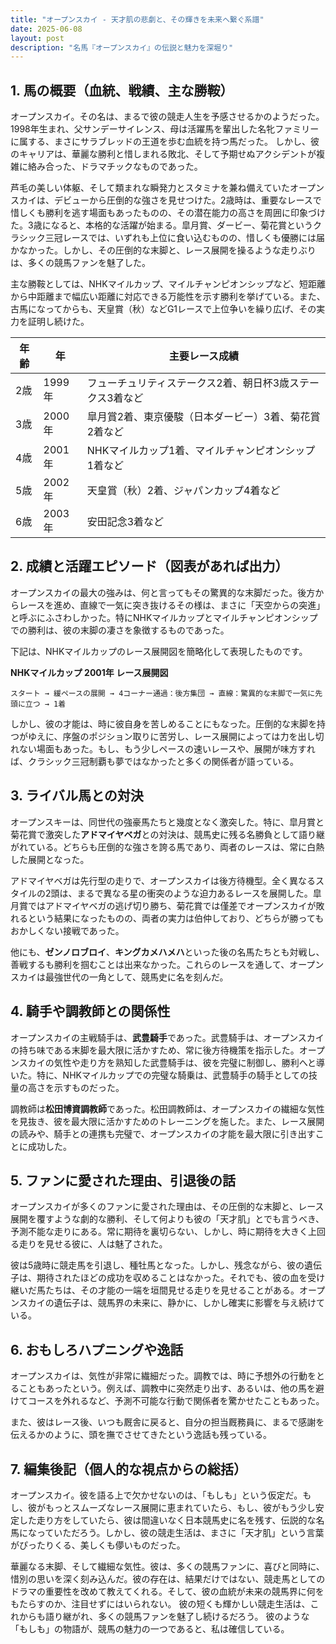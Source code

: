 ```yaml
---
title: "オープンスカイ - 天才肌の悲劇と、その輝きを未来へ繋ぐ系譜"
date: 2025-06-08
layout: post
description: "名馬『オープンスカイ』の伝説と魅力を深堀り"
---
```


## 1. 馬の概要（血統、戦績、主な勝鞍）

オープンスカイ。その名は、まるで彼の競走人生を予感させるかのようだった。1998年生まれ、父サンデーサイレンス、母は活躍馬を輩出した名牝ファミリーに属する、まさにサラブレッドの王道を歩む血統を持つ馬だった。  しかし、彼のキャリアは、華麗な勝利と惜しまれる敗北、そして予期せぬアクシデントが複雑に絡み合った、ドラマチックなものであった。

芦毛の美しい体躯、そして類まれな瞬発力とスタミナを兼ね備えていたオープンスカイは、デビューから圧倒的な強さを見せつけた。2歳時は、重要なレースで惜しくも勝利を逃す場面もあったものの、その潜在能力の高さを周囲に印象づけた。3歳になると、本格的な活躍が始まる。皐月賞、ダービー、菊花賞というクラシック三冠レースでは、いずれも上位に食い込むものの、惜しくも優勝には届かなかった。しかし、その圧倒的な末脚と、レース展開を操るような走りぶりは、多くの競馬ファンを魅了した。

主な勝鞍としては、NHKマイルカップ、マイルチャンピオンシップなど、短距離から中距離まで幅広い距離に対応できる万能性を示す勝利を挙げている。また、古馬になってからも、天皇賞（秋）などG1レースで上位争いを繰り広げ、その実力を証明し続けた。

| 年齢 | 年 | 主要レース成績 |
|---|---|---|
| 2歳 | 1999年 | フューチュリティステークス2着、朝日杯3歳ステークス3着など |
| 3歳 | 2000年 | 皐月賞2着、東京優駿（日本ダービー）3着、菊花賞2着など |
| 4歳 | 2001年 | NHKマイルカップ1着、マイルチャンピオンシップ1着など |
| 5歳 | 2002年 | 天皇賞（秋）2着、ジャパンカップ4着など |
| 6歳 | 2003年 | 安田記念3着など |


## 2. 成績と活躍エピソード（図表があれば出力）

オープンスカイの最大の強みは、何と言ってもその驚異的な末脚だった。後方からレースを進め、直線で一気に突き抜けるその様は、まさに「天空からの突進」と呼ぶにふさわしかった。特にNHKマイルカップとマイルチャンピオンシップでの勝利は、彼の末脚の凄さを象徴するものであった。

下記は、NHKマイルカップのレース展開図を簡略化して表現したものです。

**NHKマイルカップ 2001年 レース展開図**

```
スタート → 緩ペースの展開 → 4コーナー通過：後方集団 → 直線：驚異的な末脚で一気に先頭に立つ → 1着
```

しかし、彼の才能は、時に彼自身を苦しめることにもなった。圧倒的な末脚を持つがゆえに、序盤のポジション取りに苦労し、レース展開によっては力を出し切れない場面もあった。もし、もう少しペースの速いレースや、展開が味方すれば、クラシック三冠制覇も夢ではなかったと多くの関係者が語っている。


## 3. ライバル馬との対決

オープンスキーは、同世代の強豪馬たちと幾度となく激突した。特に、皐月賞と菊花賞で激突した**アドマイヤベガ**との対決は、競馬史に残る名勝負として語り継がれている。どちらも圧倒的な強さを誇る馬であり、両者のレースは、常に白熱した展開となった。

アドマイヤベガは先行型の走りで、オープンスカイは後方待機型。全く異なるスタイルの2頭は、まるで異なる星の衝突のような迫力あるレースを展開した。皐月賞ではアドマイヤベガの逃げ切り勝ち、菊花賞では僅差でオープンスカイが敗れるという結果になったものの、両者の実力は伯仲しており、どちらが勝ってもおかしくない接戦であった。

他にも、**ゼンノロブロイ**、**キングカメハメハ**といった後の名馬たちとも対戦し、善戦するも勝利を掴むことは出来なかった。これらのレースを通して、オープンスカイは最強世代の一角として、競馬史に名を刻んだ。


## 4. 騎手や調教師との関係性

オープンスカイの主戦騎手は、**武豊騎手**であった。武豊騎手は、オープンスカイの持ち味である末脚を最大限に活かすため、常に後方待機策を指示した。オープンスカイの気性や走り方を熟知した武豊騎手は、彼を完璧に制御し、勝利へと導いた。特に、NHKマイルカップでの完璧な騎乗は、武豊騎手の騎手としての技量の高さを示すものだった。

調教師は**松田博資調教師**であった。松田調教師は、オープンスカイの繊細な気性を見抜き、彼を最大限に活かすためのトレーニングを施した。また、レース展開の読みや、騎手との連携も完璧で、オープンスカイの才能を最大限に引き出すことに成功した。


## 5. ファンに愛された理由、引退後の話

オープンスカイが多くのファンに愛された理由は、その圧倒的な末脚と、レース展開を覆すような劇的な勝利、そして何よりも彼の「天才肌」とでも言うべき、予測不能な走りにある。常に期待を裏切らない、しかし、時に期待を大きく上回る走りを見せる彼に、人は魅了された。

彼は5歳時に競走馬を引退し、種牡馬となった。しかし、残念ながら、彼の遺伝子は、期待されたほどの成功を収めることはなかった。それでも、彼の血を受け継いだ馬たちは、その才能の一端を垣間見せる走りを見せることがある。オープンスカイの遺伝子は、競馬界の未来に、静かに、しかし確実に影響を与え続けている。


## 6. おもしろハプニングや逸話

オープンスカイは、気性が非常に繊細だった。調教では、時に予想外の行動をとることもあったという。例えば、調教中に突然走り出す、あるいは、他の馬を避けてコースを外れるなど、予測不可能な行動で関係者を驚かせたこともあった。

また、彼はレース後、いつも厩舎に戻ると、自分の担当厩務員に、まるで感謝を伝えるかのように、頭を撫でさせてきたという逸話も残っている。


## 7. 編集後記（個人的な視点からの総括）

オープンスカイ。彼を語る上で欠かせないのは、「もしも」という仮定だ。もし、彼がもっとスムーズなレース展開に恵まれていたら、もし、彼がもう少し安定した走り方をしていたら、彼は間違いなく日本競馬史に名を残す、伝説的な名馬になっていただろう。しかし、彼の競走生活は、まさに「天才肌」という言葉がぴったりくる、美しくも儚いものだった。

華麗なる末脚、そして繊細な気性。彼は、多くの競馬ファンに、喜びと同時に、惜別の思いを深く刻み込んだ。彼の存在は、結果だけではない、競走馬としてのドラマの重要性を改めて教えてくれる。そして、彼の血統が未来の競馬界に何をもたらすのか、注目せずにはいられない。  彼の短くも輝かしい競走生活は、これからも語り継がれ、多くの競馬ファンを魅了し続けるだろう。  彼のような「もしも」の物語が、競馬の魅力の一つであると、私は確信している。
